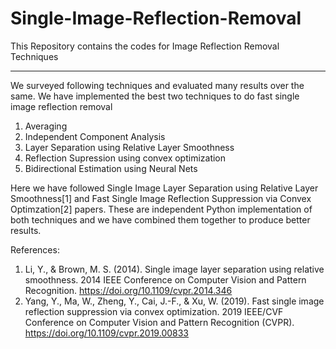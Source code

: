 # Single-Image-Reflection-Removal
This Repository contains the codes for Image Reflection Removal Techniques

<hr/>

We surveyed following techniques and evaluated many results over the same. We have implemented the best two techniques to do fast single image reflection removal

1. Averaging
2. Independent Component Analysis
3. Layer Separation using Relative Layer Smoothness
4. Reflection Supression using convex optimization
5. Bidirectional Estimation using Neural Nets

Here we have followed Single Image Layer Separation using Relative Layer Smoothness[1] and Fast Single Image Reflection Suppression via Convex Optimzation[2] papers. These are independent Python implementation of both techniques and we have combined them together to produce better results.


References:
1. Li, Y., & Brown, M. S. (2014). Single image layer separation using relative smoothness. 2014 IEEE Conference on Computer Vision and Pattern Recognition. https://doi.org/10.1109/cvpr.2014.346
2. Yang, Y., Ma, W., Zheng, Y., Cai, J.-F., & Xu, W. (2019). Fast single image reflection suppression via convex optimization. 2019 IEEE/CVF Conference on Computer Vision and Pattern Recognition (CVPR). https://doi.org/10.1109/cvpr.2019.00833
